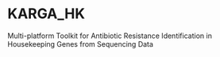 # KARGA_HK
Multi-platform Toolkit for Antibiotic Resistance Identification in Housekeeping Genes from Sequencing Data

